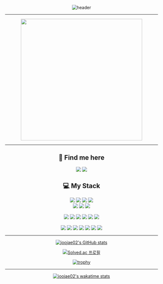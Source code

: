 
<div align="center">
  
  ![header](https://capsule-render.vercel.app/api?type=soft&color=auto&height=180&section=header&text=joojae02%20&fontSize=80)
  
  <hr/>
  <img width="400" src="https://img1.daumcdn.net/thumb/R1280x0/?scode=mtistory2&fname=https%3A%2F%2Fblog.kakaocdn.net%2Fdn%2FbQkf1K%2FbtqDPXS1Qyj%2Fompc4qYBOkAS5U1JhNR8b1%2Fimg.gif"/>  
  <hr/>
  
  ## 🙇 Find me here

  [<img src="https://img.shields.io/badge/Blog-000000?style=for-the-badge&logo=ghost&logoColor=white"/>](https://joojae.com/)
  [<img src="https://img.shields.io/badge/Gmail-D14836?style=for-the-badge&logo=gmail&logoColor=white"/>](mailto:jake010417@gmail.com)

  ## 💻 My Stack
  
  <img src="https://img.shields.io/badge/C-A8B9CC?style=for-the-badge&logo=C&logoColor=white"/>
  <img src="https://img.shields.io/badge/C++-00599C?style=for-the-badge&logo=C%2B%2B&logoColor=white"/>
  <img src="https://img.shields.io/badge/Go-00ADD8?style=for-the-badge&logo=Go&logoColor=white"/>
  <img src="https://img.shields.io/badge/java-007396?style=for-the-badge&logo=java&logoColor=white"/>
  <br/>

  <img src="https://img.shields.io/badge/JavaScript-F7DF1E?style=for-the-badge&logo=javascript&logoColor=black"/>
  <img src="https://img.shields.io/badge/Typescript-3178C6?style=for-the-badge&logo=Typescript&logoColor=white"/>
  <img src="https://img.shields.io/badge/Python-3776AB?style=for-the-badge&logo=Python&logoColor=white"/>
  <br/>
  <br/>

  <img src="https://img.shields.io/badge/Next.js-000000?style=for-the-badge&logo=Next.js&logoColor=white"/>
  <img src="https://img.shields.io/badge/-NestJs-ea2845?style=for-the-badge&logo=nestjs&logoColor=white"/>
  <img src="https://img.shields.io/badge/Spring-6DB33F?style=for-the-badge&logo=Spring&logoColor=white"/>
  <img src="https://img.shields.io/badge/Django-092E20?style=for-the-badge&logo=django&logoColor=green"/>
  <img src="https://img.shields.io/badge/Selenium-43B02A?style=for-the-badge&logo=Selenium&logoColor=white"/>
  <img src="https://img.shields.io/badge/styled components-DB7093?style=for-the-badge&logo=styled-components&logoColor=white"/>

  <br/>
  <br/>

  <img src="https://img.shields.io/badge/Docker-2496ED?style=for-the-badge&logo=Docker&logoColor=white"/>
  <img src="https://img.shields.io/badge/terraform-7B42BC?style=for-the-badge&logo=terraform&logoColor=white"/>
  <img src="https://img.shields.io/badge/Git-F05032?style=for-the-badge&logo=git&logoColor=white"/>
  <img src="https://img.shields.io/badge/Linux-FCC624?style=for-the-badge&logo=linux&logoColor=black"/>
  <img src="https://img.shields.io/badge/Ubuntu-E95420?style=for-the-badge&logo=Ubuntu&logoColor=white"/>
  <img src="https://img.shields.io/badge/Amazon AWS-232F3E?style=for-the-badge&logo=amazonaws&logoColor=white"/>

  <img src="https://img.shields.io/badge/MySQL-4479A1?style=for-the-badge&logo=MySQL&logoColor=white"/>
  <br/>


  
  <hr/>
  
  [![joojae02's GitHub stats](https://github-readme-stats.vercel.app/api?username=joojae02&theme=dark)](https://github.com/anuraghazra/github-readme-stats)  
  
  [![Solved.ac 프로필](http://mazassumnida.wtf/api/v2/generate_badge?boj=jake0104)](https://solved.ac/jake0104)  

  [![trophy](https://github-profile-trophy.vercel.app/?username=joojae02&theme=onedark)](https://github.com/ryo-ma/github-profile-trophy)

  <hr/>
  
  [![joojae02's wakatime stats](https://github-readme-stats.vercel.app/api/wakatime?username=joojae02&layout=compact&theme=dark)](https://wakatime.com/@joojae02)
  

  
</div>


<!--
**joojae02/joojae02** is a ✨ _special_ ✨ repository because its `README.md` (this file) appears on your GitHub profile.

Here are some ideas to get you started:

- 🔭 I’m currently working on ...
- 🌱 I’m currently learning ...
- 👯 I’m looking to collaborate on ...
- 🤔 I’m looking for help with ...
- 💬 Ask me about ...
- 📫 How to reach me: ...
- 😄 Pronouns: ...
- ⚡ Fun fact: ...
-->
